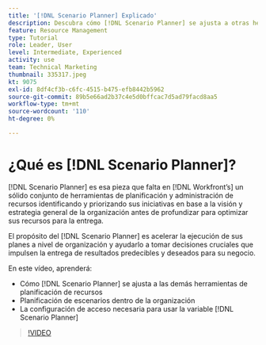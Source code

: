 ```yaml
---
title: '[!DNL Scenario Planner] Explicado'
description: Descubra cómo [!DNL Scenario Planner] se ajusta a otras herramientas de planificación de recursos. A continuación, aprenda a configurar [!DNL Scenario Planner].
feature: Resource Management
type: Tutorial
role: Leader, User
level: Intermediate, Experienced
activity: use
team: Technical Marketing
thumbnail: 335317.jpeg
kt: 9075
exl-id: 8df4cf3b-c6fc-4515-b475-efb8442b5962
source-git-commit: 89b5e66ad2b37c4e5d0bffcac7d5ad79facd8aa5
workflow-type: tm+mt
source-wordcount: '110'
ht-degree: 0%

---
```


# ¿Qué es [!DNL Scenario Planner]?

[!DNL Scenario Planner] es esa pieza que falta en [!DNL Workfront’s] un sólido conjunto de herramientas de planificación y administración de recursos identificando y priorizando sus iniciativas en base a la visión y estrategia general de la organización antes de profundizar para optimizar sus recursos para la entrega.

El propósito del [!DNL Scenario Planner] es acelerar la ejecución de sus planes a nivel de organización y ayudarlo a tomar decisiones cruciales que impulsen la entrega de resultados predecibles y deseados para su negocio.

En este vídeo, aprenderá:

* Cómo [!DNL Scenario Planner] se ajusta a las demás herramientas de planificación de recursos
* Planificación de escenarios dentro de la organización
* La configuración de acceso necesaria para usar la variable [!DNL Scenario Planner]

>[!VIDEO](https://video.tv.adobe.com/v/335317/?quality=12)
